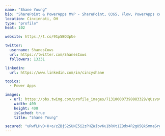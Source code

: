 ```yaml
---
name: "Shane Young"
bio: "SharePoint & PowerApps MVP - SharePoint, O365, Flow, PowerApps consulting? @PowerApps911 | Pure Snark? You found it."
location: Cincinnati, OH
type: "profile"
heat: 102

website: https://t.co/91p5BQ3pUe

twitter:
  username: ShanesCows
  url: https://twitter.com/ShanesCows
  followers: 13331

linkedin:
  url: https://www.linkedin.com/in/cincyshane

topics:
  - Power Apps

images:
  - url: https://pbs.twimg.com/profile_images/713100007398883329/qUzvsvQ3_400x400.jpg
    width: 400
    height: 400
    isCached: true
    title: "Shane Young"

secured: "uRwfLHvD+U+o/zZBjS2SUNE5i2zPHZWibvKu1bRXt1ZBdx4R2gU5QkSmmaSrgfpks/axJcXzcIh0ZXWP2Ft3OumvtAuPlfvCvY5wwnWu8g/4MWErpWpYdKSYTgcG/V4kEBk/FMTXadTIjAErXG0IrbTe7O8dlEziFH1OWMlcym85jLTPI92KtyJdvQJdOVqVs6KZI0U50BPZJiMCuPYaRpbZfDRUh9Lco5yCtwhqdF7uJH8ktYdNr7LSvQDFY7oPAy2MCAuCo2hK/ah25Gscno0sKSG24cs9dubKJ1p5eYdLsEzps5LbEtoNdAtQvFddnWel2SsFAjSWIn9aAb/TyJmLf9zG+MoIjoVi4kipzoEodOKY+jtdX/yH2PKvUpGJf/4JpYWLF5sedSAIHODuBLy2RpT4tLXLpWsiDV3AYFA=;9UwFk5+gMC2+9/0/p9WGtg=="
---
```



